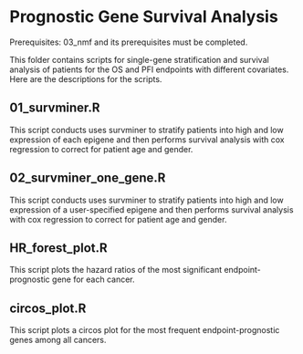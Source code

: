# Prognostic Gene Survival Analysis

Prerequisites: 03_nmf and its prerequisites must be completed.

This folder contains scripts for single-gene stratification and survival analysis of patients for the OS and PFI endpoints with different covariates. Here are the descriptions for the scripts.


## 01_survminer.R

This script conducts uses survminer to stratify patients into high and low expression of each epigene and then performs survival analysis with cox regression to correct for patient age and gender.

## 02_survminer_one_gene.R

This script conducts uses survminer to stratify patients into high and low expression of a user-specified epigene and then performs survival analysis with cox regression to correct for patient age and gender.

## HR_forest_plot.R

This script plots the hazard ratios of the most significant endpoint-prognostic gene for each cancer.

## circos_plot.R

This script plots a circos plot for the most frequent endpoint-prognostic genes among all cancers.
